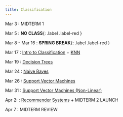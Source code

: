 ```yaml
---
title: Classification
---
```


Mar 3 
: MIDTERM 1

Mar 5
: **NO CLASS**{: .label .label-red } 

Mar 8 - Mar 16
: **SPRING BREAK**{: .label .label-red } 

Mar 17
: [Intro to Classification]() + [KNN]()

Mar 19
: [Decision Trees]()

Mar 24 
: [Naive Bayes]()

Mar 26
: [Support Vector Machines]()

Mar 31
: [Support Vector Machines (Non-Linear)]()
 
Apr 2:
: [Recommender Systems]() + MIDTERM 2 LAUNCH

Apr 7
: MIDTERM REVIEW
